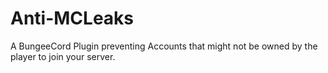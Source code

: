 # Anti-MCLeaks
A BungeeCord Plugin preventing Accounts that might not be owned by the player to join your server.

